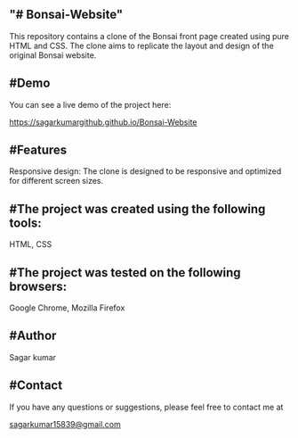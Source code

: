 "# Bonsai-Website"
-------------------

This repository contains a clone of the Bonsai front page created using pure HTML and CSS. The clone aims to replicate the layout and design of the original Bonsai website.

#Demo  
-------

You can see a live demo of the project here:

https://sagarkumargithub.github.io/Bonsai-Website 

#Features
---------

Responsive design: The clone is designed to be responsive and optimized for different screen sizes.

#The project was created using the following tools:
---------------------------------------------------

HTML,
CSS

#The project was tested on the following browsers:
--------------------------------------------------

Google Chrome,
Mozilla Firefox

#Author
--------
Sagar kumar

#Contact
--------

If you have any questions or suggestions, please feel free to contact me at

sagarkumar15839@gmail.com
